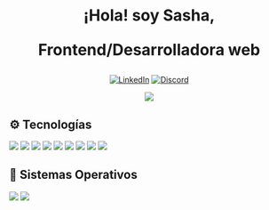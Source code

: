 <h1 align='center'>
    ¡Hola! soy Sasha,
    <p align='center'>
      Frontend/Desarrolladora web 
    </p>
</h1>

<p align='center'>
  <a href="https://www.linkedin.com/in/sasha-bel%C3%A9n-estrella-301167203/" target="_blank"><img alt="LinkedIn" src="https://img.shields.io/badge/linkedin-%230077B5.svg?&style=for-the-badge&logo=linkedin&logoColor=white" /></a>
   <a href="https://discord.gg/CJDB6bRE" target="_blank"><img alt="Discord" src="https://img.shields.io/badge/discord-%237289DA.svg?&style=for-the-badge&logo=discord&logoColor=white" /></a>
</p>

<p align='center'>
  <a href="https://github.com/anuraghazra/github-readme-stats">
    <img align="center" src="https://github-readme-stats.anuraghazra1.vercel.app/api/top-langs/?username=sashaestrella&layout=compact&theme=tokyonight" />
  </a>
</p>

## ⚙️ Tecnologías

<a><img src="https://img.shields.io/badge/angular%20-%23DD0031.svg?&style=for-the-badge&logo=angular&logoColor=white"/>
</a> 
<a><img src="https://img.shields.io/badge/typescript%20-%23007ACC.svg?&style=for-the-badge&logo=typescript&logoColor=white"/>
</a> 
<a><img src="https://img.shields.io/badge/html5%20-%23F7DF1E.svg?&style=for-the-badge&logo=html5&logoColor=white"/>
</a> 
<a><img src="https://img.shields.io/badge/css3%20-%231572B6.svg?&style=for-the-badge&logo=css3&logoColor=white"/>
</a> 
<a><img src="https://img.shields.io/badge/kotlin%20-%23CC6699.svg?&style=for-the-badge&logo=kotlin&logoColor=white"/>
</a> 
<a><img src="https://img.shields.io/badge/reactnative%20-%2302569B.svg?&style=for-the-badge&logo=react&logoColor=white"/>
</a> 
<a><img src="https://img.shields.io/badge/bootstrap%20-%23121011.svg?&style=for-the-badge&logo=bootstrap&logoColor=white"/>
</a> 
<a><img src="https://img.shields.io/badge/mysql-%23007ACC.svg?&style=for-the-badge&logo=mysql&logoColor=white"/>
</a> 
<a><img src="https://img.shields.io/badge/git-%23F05032.svg?&style=for-the-badge&logo=git&logoColor=white"/>
</a> 

## 💽 Sistemas Operativos
<a><img src="https://img.shields.io/badge/Linux-%23FCC624.svg?&style=for-the-badge&logo=linux&logoColor=white"/>
</a> 
<a><img src="https://img.shields.io/badge/Windows-%230078D6.svg?&style=for-the-badge&logo=windows&logoColor=white"/>
</a> 

